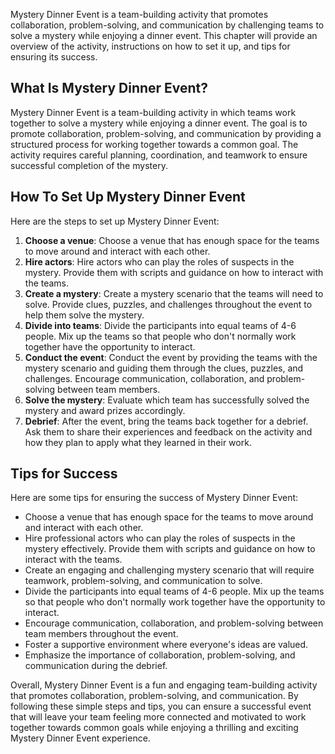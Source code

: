 
Mystery Dinner Event is a team-building activity that promotes collaboration, problem-solving, and communication by challenging teams to solve a mystery while enjoying a dinner event. This chapter will provide an overview of the activity, instructions on how to set it up, and tips for ensuring its success.

What Is Mystery Dinner Event?
-----------------------------

Mystery Dinner Event is a team-building activity in which teams work together to solve a mystery while enjoying a dinner event. The goal is to promote collaboration, problem-solving, and communication by providing a structured process for working together towards a common goal. The activity requires careful planning, coordination, and teamwork to ensure successful completion of the mystery.

How To Set Up Mystery Dinner Event
----------------------------------

Here are the steps to set up Mystery Dinner Event:

1. **Choose a venue**: Choose a venue that has enough space for the teams to move around and interact with each other.
2. **Hire actors**: Hire actors who can play the roles of suspects in the mystery. Provide them with scripts and guidance on how to interact with the teams.
3. **Create a mystery**: Create a mystery scenario that the teams will need to solve. Provide clues, puzzles, and challenges throughout the event to help them solve the mystery.
4. **Divide into teams**: Divide the participants into equal teams of 4-6 people. Mix up the teams so that people who don't normally work together have the opportunity to interact.
5. **Conduct the event**: Conduct the event by providing the teams with the mystery scenario and guiding them through the clues, puzzles, and challenges. Encourage communication, collaboration, and problem-solving between team members.
6. **Solve the mystery**: Evaluate which team has successfully solved the mystery and award prizes accordingly.
7. **Debrief**: After the event, bring the teams back together for a debrief. Ask them to share their experiences and feedback on the activity and how they plan to apply what they learned in their work.

Tips for Success
----------------

Here are some tips for ensuring the success of Mystery Dinner Event:

* Choose a venue that has enough space for the teams to move around and interact with each other.
* Hire professional actors who can play the roles of suspects in the mystery effectively. Provide them with scripts and guidance on how to interact with the teams.
* Create an engaging and challenging mystery scenario that will require teamwork, problem-solving, and communication to solve.
* Divide the participants into equal teams of 4-6 people. Mix up the teams so that people who don't normally work together have the opportunity to interact.
* Encourage communication, collaboration, and problem-solving between team members throughout the event.
* Foster a supportive environment where everyone's ideas are valued.
* Emphasize the importance of collaboration, problem-solving, and communication during the debrief.

Overall, Mystery Dinner Event is a fun and engaging team-building activity that promotes collaboration, problem-solving, and communication. By following these simple steps and tips, you can ensure a successful event that will leave your team feeling more connected and motivated to work together towards common goals while enjoying a thrilling and exciting Mystery Dinner Event experience.
